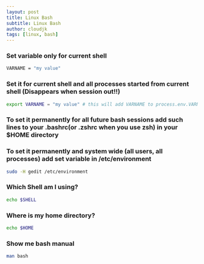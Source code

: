 ```yaml
---
layout: post
title: Linux Bash
subtitle: Linux Bash
author: cloudjk
tags: [linux, bash]
---
```


### Set variable only for current shell

```bash
VARNAME = "my value"
```

### Set it for current shell and all processes started from current shell (Disappears when session out!!)

```bash
export VARNAME = "my value" # this will add VARNAME to process.env.VARNAME
```

### To set it permanently for all future bash sessions add such lines to your .bashrc(or .zshrc when you use zsh) in your $HOME directory

### To set it permanently and system wide (all users, all processes) add set variable in /etc/environment

```bash
sudo -H gedit /etc/environment
```

### Which Shell am I using?

```bash
echo $SHELL
```

### Where is my home directory?

```bash
echo $HOME
```

### Show me bash manual

```bash
man bash
```

